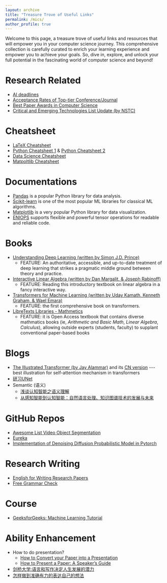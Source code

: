 ```yaml
---
layout: archive
title: "Treasure Trove of Useful Links"
permalink: /mics/
author_profile: true
---
```


Welcome to this page, a treasure trove of useful links and resources that will empower you in your computer science journey. This comprehensive collection is carefully curated to enrich your learning experience and empower you to achieve your goals. So, dive in, explore, and unlock your full potential in the fascinating world of computer science and beyond!


Research Related
======
- [AI deadlines](https://aideadlin.es/?sub=ML,CV,CG,NLP,RO,SP,DM,AP,KR,HCI)
- [Acceptance Rates of Top-tier Conference/Journal](https://dengpingfan.github.io/pages/Accept.html)
- [Best Paper Awards in Computer Science](https://jeffhuang.com/best_paper_awards/)
- [Critical and Emerging Technologies List Update (by NSTC)](https://www.whitehouse.gov/wp-content/uploads/2022/02/02-2022-Critical-and-Emerging-Technologies-List-Update.pdf)


Cheatsheet
======
- [LaTeX Cheatsheet](https://users.dickinson.edu/~richesod/latex/latexcheatsheet.pdf)
- [Python Cheatsheet 1](https://perso.limsi.fr/pointal/_media/python:cours:mementopython3-english.pdf) & [Python Cheatsheet 2](https://blog.finxter.com/wp-content/uploads/2020/07/Finxter_WorldsMostDensePythonCheatSheet.pdf)
- [Data Science Cheatsheet](https://www.utc.fr/~jlaforet/Suppl/python-cheatsheets.pdf)
- [Matpoltlib Cheatsheet](https://matplotlib.org/cheatsheets/)


Documentations
======
- [Pandas](https://pandas.pydata.org/docs/) is a popular Python library for data analysis.
- [Scikit-learn](https://scikit-learn.org/dev/getting_started.html) is one of the most popular ML libraries for classical ML algorithms.
- [Matplotlib](https://matplotlib.org/stable/index.html) is a very popular Python library for data visualization.
- [ENIOPS](https://einops.rocks) supports flexible and powerful tensor operations for readable and reliable code.


Books
======
- [Understanding Deep Learning (written by Simon J.D. Prince)](https://udlbook.github.io/udlbook/)
  - FEATURE: An authoritative, accessible, and up-to-date treatment of deep learning that strikes a pragmatic middle ground between theory and practice.
- [Interactive Linear Algebra (written by Dan Margalit, & Joseph Rabinoff)](https://textbooks.math.gatech.edu/ila/parametric-form.html)
  - FEATURE: Reading this introductory textbook on linear algebra in a fancy interactive way.
- [Transformers for Machine Learning (written by Uday Kamath, Kenneth Graham, & Wael Emara)](https://download.bibis.ir/Books/Artificial-Intelligence/Machine-Learning/2022/Transformers-for-Machine-Learning-A-Deep-Dive-by-Taylor-Francis-Group_bibis.ir.pdf)
  - FEATURE: the first comprehensive book on transformers.
- [LibreTexts Libraries - Mathmetics](https://math.libretexts.org)
  - FEATURE: it is Open Access textbook that contains diverse mathmatics books (ie, *Arithmetic and Basic Math*, *Linear Algebra*, *Calculus*), allowing outside experts (students, faculty) to supplant conventional paper-based books

Blogs
======
- [The Illustrated Transformer (by Jay Alammar)](http://jalammar.github.io/illustrated-transformer/) and its [CN version](https://zhuanlan.zhihu.com/p/48508221) --- best illustration for self-attention mechanism in transformers
- [研习UNet](https://zhuanlan.zhihu.com/p/44958351)
- Semantic (语义)
  - [浅谈认知智能之语义理解](https://zhuanlan.zhihu.com/p/142034372)
  - [从感知智能到认知智能：自然语言处理、知识图谱技术的发展与未来](https://zhuanlan.zhihu.com/p/76681176)


GitHub Repos
======
- [Awesome List Video Object Segmentation](https://github.com/suhwan-cho/awesome-video-object-segmentation)
- [Eureka](https://github.com/MrGiovanni/Eureka)
- [Implementation of Denoising Diffusion Probabilistic Model in Pytorch](https://github.com/lucidrains/denoising-diffusion-pytorch)


Research Writing
======
- [English for Writing Research Papers](https://link.springer.com/book/10.1007/978-3-319-26094-5)
- [Free Grammar Check](https://www.aje.com/grammar-check/?utm_source=Website&utm_medium=Springer&utm_campaign=SNAS+Referrals+2022+GC&utm_id=Grammar+Check)

Course
======
- [GeeksforGeeks: Machine Learning Tutorial](https://www.geeksforgeeks.org/machine-learning/)


Ability Enhancement
======
- How to do presentation?
  - [How to Convert your Paper into a Presentation](https://twp.duke.edu/sites/twp.duke.edu/files/file-attachments/paper-to-talk.original.pdf)
  - [How to Present a Paper: A Speaker’s Guide](https://www.sfu.ca/~jeffpell/Ling480/ParberryMembrane.pdf)
- [剑桥大学:语言和写作决定人生发展的潜力](https://www.isee-ai.cn/~zhwshi/writing.pdf)
- [怎样做到准确有力的表达自己的想法](https://zhuanlan.zhihu.com/p/103430659)